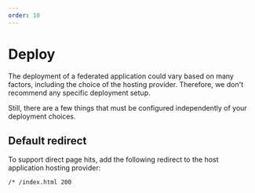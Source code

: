 ```yaml
---
order: 10
---
```


# Deploy

The deployment of a federated application could vary based on many factors, including the choice of the hosting provider. Therefore, we don't recommend any specific deployment setup.

Still, there are a few things that must be configured independently of your deployment choices.

## Default redirect

To support direct page hits, add the following redirect to the host application hosting provider:

```
/* /index.html 200
```
